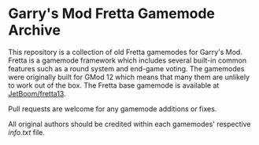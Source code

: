 # Garry's Mod Fretta Gamemode Archive
This repository is a collection of old Fretta gamemodes for Garry's Mod. Fretta is a gamemode framework which includes several built-in common features such as a round system and end-game voting. The gamemodes were originally built for GMod 12 which means that many them are unlikely to work out of the box. The Fretta base gamemode is available at [JetBoom/fretta13](https://github.com/JetBoom/fretta13).

Pull requests are welcome for any gamemode additions or fixes.

All original authors should be credited within each gamemodes' respective _info.txt_ file.
